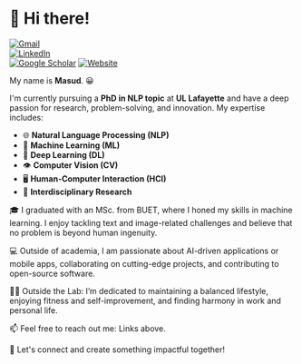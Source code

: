 # 👋 Hi there!  

[![Gmail](https://img.shields.io/badge/%20-Email%20Me-blue?labelColor=ef5350&logo=gmail&&logoColor=white)](mailto:your-email@example.com)  
[![LinkedIn](https://img.shields.io/badge/%20-Connect%20on%20LinkedIn-blue?labelColor=0077B5&logo=linkedin&logoColor=white)](https://www.linkedin.com/in/your-profile/)  
[![Google Scholar](https://img.shields.io/badge/%20-Google%20Scholar-4285F4?labelColor=0d47a1&logo=google-scholar&logoColor=white)](https://scholar.google.com/citations?user=XdwImFcAAAAJ&hl=en)
[![Website](https://img.shields.io/badge/%20-Visit%20Website-4285F4?logo=google-chrome&logoColor=white)](https://sites.google.com/view/themasudur)

My name is **Masud**. 😀  

I'm currently pursuing a **PhD in NLP topic** at **UL Lafayette** and have a deep passion for research, problem-solving, and innovation. My expertise includes: 
- 🌐 **Natural Language Processing (NLP)**  
- 🤖 **Machine Learning (ML)**  
- 🧠 **Deep Learning (DL)**  
- 👁️ **Computer Vision (CV)**  
- 🖥️ **Human-Computer Interaction (HCI)**
- 🔬 **Interdisciplinary Research**

🎓 I graduated with an MSc. from BUET, where I honed my skills in machine learning. I enjoy tackling text and image-related challenges and believe that no problem is beyond human ingenuity.

💻 Outside of academia, I am passionate about AI-driven applications or mobile apps, collaborating on cutting-edge projects, and contributing to open-source software.  

🏋️‍♂️ Outside the Lab: I’m dedicated to maintaining a balanced lifestyle, enjoying fitness and self-improvement, and finding harmony in work and personal life.

📫 Feel free to reach out me: Links above.

🌟 Let's connect and create something impactful together!
